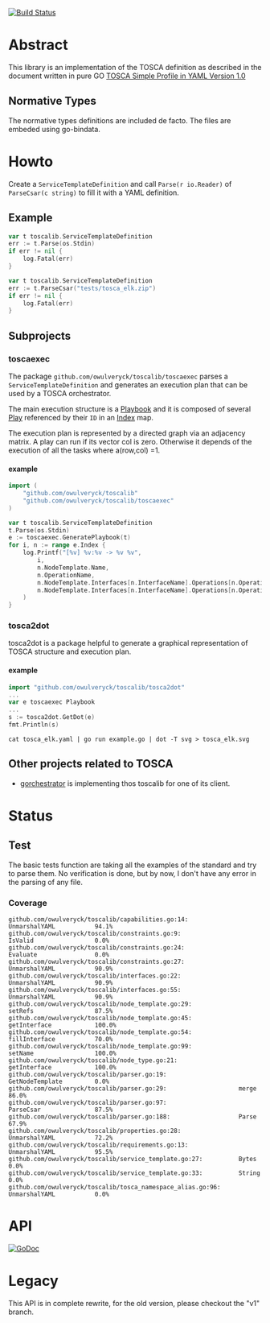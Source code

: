 [![Build Status](https://travis-ci.org/owulveryck/toscalib.svg?branch=master)](https://travis-ci.org/owulveryck/toscalib)

# Abstract

This library is an implementation of the TOSCA definition as described in the document written in pure GO
[TOSCA Simple Profile in YAML Version 1.0](http://docs.oasis-open.org/tosca/TOSCA-Simple-Profile-YAML/v1.0/csd03/TOSCA-Simple-Profile-YAML-v1.0-csd03.html)

## Normative Types
The normative types definitions are included de facto. The files are embeded using go-bindata.

# Howto

Create a `ServiceTemplateDefinition` and call `Parse(r io.Reader)` of `ParseCsar(c string)` to fill it with a YAML definition.

## Example

```go
var t toscalib.ServiceTemplateDefinition
err := t.Parse(os.Stdin)
if err != nil {
    log.Fatal(err)
}
```

```go
var t toscalib.ServiceTemplateDefinition
err := t.ParseCsar("tests/tosca_elk.zip")
if err != nil {
    log.Fatal(err)
}
```

## Subprojects

### toscaexec

The package `github.com/owulveryck/toscalib/toscaexec` parses a `ServiceTemplateDefinition` and generates an execution plan
that can be used by a TOSCA orchestrator.

The main execution structure is a [Playbook](https://godoc.org/github.com/owulveryck/toscalib/toscaexec#Playbook) and
it is composed of several [Play](https://godoc.org/github.com/owulveryck/toscalib/toscaexec#Play) referenced by their `ID` in
an [Index](https://godoc.org/github.com/owulveryck/toscalib/toscaexec#Index) map.

The execution plan is represented by a directed graph via an adjacency matrix.
A play can run if its vector col is zero. Otherwise it depends of the execution of all the tasks where a(row,col) =1.

#### example

```go
import (
    "github.com/owulveryck/toscalib"
    "github.com/owulveryck/toscalib/toscaexec"
)

var t toscalib.ServiceTemplateDefinition
t.Parse(os.Stdin)
e := toscaexec.GeneratePlaybook(t)
for i, n := range e.Index {
    log.Printf("[%v] %v:%v -> %v %v",
        i,
        n.NodeTemplate.Name,
        n.OperationName,
        n.NodeTemplate.Interfaces[n.InterfaceName].Operations[n.OperationName].Implementation,
        n.NodeTemplate.Interfaces[n.InterfaceName].Operations[n.OperationName].Inputs,
    )
}
```

### tosca2dot

tosca2dot is a package helpful to generate a graphical representation of TOSCA structure and execution plan.

#### example

```go
import "github.com/owulveryck/toscalib/tosca2dot"
...
var e toscaexec Playbook
...
s := tosca2dot.GetDot(e)
fmt.Println(s)
```

```shell
cat tosca_elk.yaml | go run example.go | dot -T svg > tosca_elk.svg
```

## Other projects related to TOSCA

* [gorchestrator](https://github.com/owulveryck/gorchestrator) is implementing thos toscalib for one of its client.

# Status

## Test
The basic tests function are taking all the examples of the standard and try to parse them.
No verification is done, but by now, I don't have any error in the parsing of any file.

### Coverage
```shell
github.com/owulveryck/toscalib/capabilities.go:14:              UnmarshalYAML           94.1%
github.com/owulveryck/toscalib/constraints.go:9:                IsValid                 0.0%
github.com/owulveryck/toscalib/constraints.go:24:               Evaluate                0.0%
github.com/owulveryck/toscalib/constraints.go:27:               UnmarshalYAML           90.9%
github.com/owulveryck/toscalib/interfaces.go:22:                UnmarshalYAML           90.9%
github.com/owulveryck/toscalib/interfaces.go:55:                UnmarshalYAML           90.9%
github.com/owulveryck/toscalib/node_template.go:29:             setRefs                 87.5%
github.com/owulveryck/toscalib/node_template.go:45:             getInterface            100.0%
github.com/owulveryck/toscalib/node_template.go:54:             fillInterface           70.0%
github.com/owulveryck/toscalib/node_template.go:99:             setName                 100.0%
github.com/owulveryck/toscalib/node_type.go:21:                 getInterface            100.0%
github.com/owulveryck/toscalib/parser.go:19:                    GetNodeTemplate         0.0%
github.com/owulveryck/toscalib/parser.go:29:                    merge                   86.0%
github.com/owulveryck/toscalib/parser.go:97:                    ParseCsar               87.5%
github.com/owulveryck/toscalib/parser.go:188:                   Parse                   67.9%
github.com/owulveryck/toscalib/properties.go:28:                UnmarshalYAML           72.2%
github.com/owulveryck/toscalib/requirements.go:13:              UnmarshalYAML           95.5%
github.com/owulveryck/toscalib/service_template.go:27:          Bytes                   0.0%
github.com/owulveryck/toscalib/service_template.go:33:          String                  0.0%
github.com/owulveryck/toscalib/tosca_namespace_alias.go:96:     UnmarshalYAML           0.0%
```

 
# API
[![GoDoc](https://godoc.org/github.com/owulveryck/toscalib?status.svg)](https://godoc.org/github.com/owulveryck/toscalib)

# Legacy

This API is in complete rewrite, for the old version, please checkout the "v1" branch.
